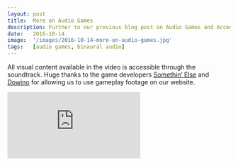 ```yaml
---
layout: post
title:  More on Audio Games
description: Further to our previous blog post on Audio Games and Accessibility published last month, we have worked on preparing a video that describes in detail the different sound design methods used in the audio games Papa Sangre, The Nightjar and A Blind Legend. 
date:   2016-10-14
image:  '/images/2016-10-14-more-on-audio-games.jpg'
tags:   [audio games, binaural audio]
---
```


All visual content available in the video is accessible through the soundtrack. Huge thanks to the game developers [Somethin’ Else](https://somethinelse.com/) and [Dowino](https://www.dowino.com/en/) for allowing us to use gameplay footage on our website.

<p><iframe src="https://www.youtube.com/embed/bOJu8zfXytc" loading="lazy" frameborder="0" allowfullscreen></iframe></p>



